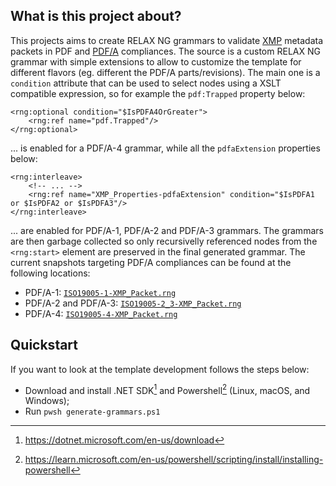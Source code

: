 ## What is this project about?

This projects aims to create RELAX NG grammars to validate [XMP](https://en.wikipedia.org/wiki/Extensible_Metadata_Platform) metadata packets in PDF and [PDF/A](https://en.wikipedia.org/wiki/PDF/A) compliances. The source is a custom RELAX NG grammar with simple extensions to allow to customize the template for different flavors (eg. different the PDF/A parts/revisions). The main one is a `condition` attribute that can be used to select nodes using a XSLT compatible expression, so for example the `pdf:Trapped` property below:

```
<rng:optional condition="$IsPDFA4OrGreater">
    <rng:ref name="pdf.Trapped"/>
</rng:optional>
```

... is enabled for a PDF/A-4 grammar, while all the `pdfaExtension` properties below:

```
<rng:interleave>
    <!-- ... -->
    <rng:ref name="XMP_Properties-pdfaExtension" condition="$IsPDFA1 or $IsPDFA2 or $IsPDFA3"/>
</rng:interleave>
```

... are enabled for PDF/A-1, PDF/A-2 and PDF/A-3 grammars. The grammars are then garbage collected so only recursivelly referenced nodes from the `<rng:start>` element are preserved in the final generated grammar. The current snapshots targeting PDF/A compliances can be found at the following locations:

- PDF/A-1: [`ISO19005-1-XMP_Packet.rng`](https://gist.github.com/ceztko/7edd48fae7a9b80f2d089dd5f6aab304#file-iso19005-1-xmp_packet-rng)
- PDF/A-2 and PDF/A-3: [`ISO19005-2_3-XMP_Packet.rng`](https://gist.github.com/ceztko/7edd48fae7a9b80f2d089dd5f6aab304#file-iso19005-2_3-xmp_packet-rng)
- PDF/A-4: [`ISO19005-4-XMP_Packet.rng`](https://gist.github.com/ceztko/7edd48fae7a9b80f2d089dd5f6aab304#file-iso19005-4-xmp_packet-rng)

## Quickstart

If you want to look at the template development follows the steps below:

- Download and install .NET SDK[^1] and Powershell[^2] (Linux, macOS, and Windows);
- Run `pwsh generate-grammars.ps1`

[^1]: https://dotnet.microsoft.com/en-us/download
[^2]: https://learn.microsoft.com/en-us/powershell/scripting/install/installing-powershell
